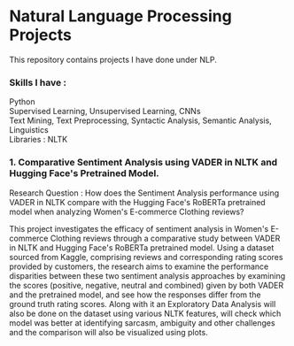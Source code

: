 # Natural Language Processing Projects
This repository contains projects I have done under NLP.

### Skills I have : 
Python<br>
Supervised Learning, Unsupervised Learning, CNNs <br>
Text Mining, Text Preprocessing, Syntactic Analysis, Semantic Analysis, Linguistics <br>
Libraries : NLTK

### 1. Comparative Sentiment Analysis using VADER in NLTK and Hugging Face's Pretrained Model.
Research Question : How does the Sentiment Analysis performance using VADER in NLTK compare with 
the Hugging Face's RoBERTa pretrained model when analyzing Women's E-commerce Clothing reviews?

This project investigates the efficacy of sentiment analysis in Women's E-commerce Clothing reviews 
through a comparative study between VADER in NLTK and Hugging Face's RoBERTa pretrained model. 
Using a dataset sourced from Kaggle, comprising reviews and corresponding rating scores provided 
by customers, the research aims to examine the performance disparities between these two sentiment 
analysis approaches by examining the scores (positive, negative, neutral and combined) given by both 
VADER and the pretrained model, and see how the responses differ from the ground truth rating scores. 
Along with it an Exploratory Data Analysis will also be done on the dataset using various NLTK features, 
will check which model was better at identifying sarcasm, ambiguity and other challenges and the comparison 
will also be visualized using plots.


